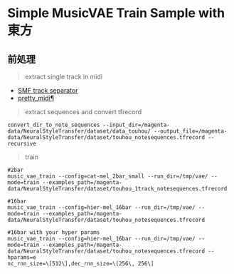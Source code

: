 # Simple MusicVAE Train Sample with 東方

## 前処理

> extract single track in midi

* [SMF track separator](http://gaha2.blog52.fc2.com/blog-entry-135.html)
* [pretty_midi¶](http://craffel.github.io/pretty-midi/)

> extract sequences and convert tfrecord

```
convert_dir_to_note_sequences --input_dir=/magenta-data/NeuralStyleTransfer/dataset/data_touhou/ --output_file=/magenta-data/NeuralStyleTransfer/dataset/touhou_notesequences.tfrecord --recursive
```

> train

```
#2bar
music_vae_train --config=cat-mel_2bar_small --run_dir=/tmp/vae/ --mode=train --examples_path=/magenta-data/NeuralStyleTransfer/dataset/touhou_1track_notesequences.tfrecord

#16bar
music_vae_train --config=hier-mel_16bar --run_dir=/tmp/vae/ --mode=train --examples_path=/magenta-data/NeuralStyleTransfer/dataset/touhou_notesequences.tfrecord

#16bar with your hyper params
music_vae_train --config=hier-mel_16bar --run_dir=/tmp/vae/ --mode=train --examples_path=/magenta-data/NeuralStyleTransfer/dataset/touhou_notesequences.tfrecord --hparams=e
nc_rnn_size=\[512\],dec_rnn_size=\[256\, 256\]
```
